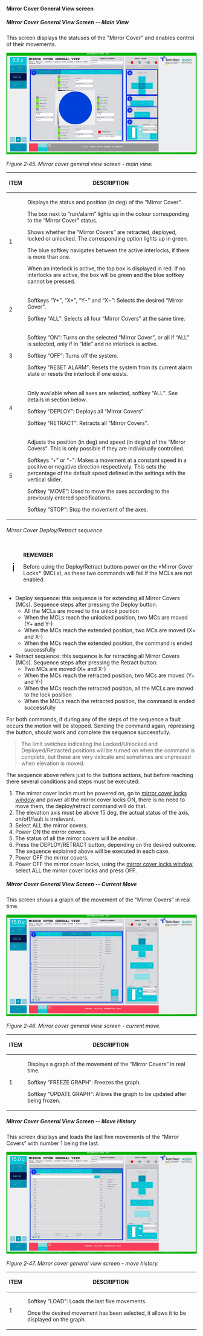 #### Mirror Cover General View screen

##### Mirror Cover General View Screen -- Main View

This screen displays the statuses of the "Mirror Cover” and enables control of their movements.

![](../Resources/media/image61.png)

*Figure 2‑45. Mirror cover general view screen - main view.*

<table class="table">
<thead>
<tr class="header">
<th><p>ITEM</p></th>
<th><p>DESCRIPTION</p></th>
</tr>
</thead>
<tbody>
<tr class="odd">
<td><p>1</p></td>
<td><p>Displays the status and position (in deg) of the “Mirror Cover”.</p>
<p>The box next to “run/alarm” lights up in the colour corresponding to the “Mirror Cover” status.</p>
<p>Shows whether the “Mirror Covers” are retracted, deployed, locked or unlocked. The corresponding option
lights up in green.</p>
<p>The blue softkey navigates between the active interlocks, if there is more than one.</p>
<p>When an interlock is active, the top box is displayed in red. If no interlocks are active, the
box will be green and the blue softkey cannot be pressed.</p></td>
</tr>
<tr class="even">
<td><p>2</p></td>
<td><p>Softkeys “Y+”, “X+”, “Y-” and “X-”: Selects the desired “Mirror Cover”.</p>
<p>Softkey “ALL”: Selects all four “Mirror Covers” at the same time.</p></td>
</tr>
<tr class="odd">
<td><p>3</p></td>
<td><p>Softkey “ON”: Turns on the selected “Mirror Cover”, or all if “ALL” is selected, only if in
“Idle” and no interlock is active.</p>
<p>Softkey “OFF”: Turns off the system.</p>
<p>Softkey “RESET ALARM”: Resets the system from its current alarm state or resets the
interlock if one exists.</p></td>
</tr>
<tr class="even">
<td><p>4</p></td>
<td><p>Only available when all axes are selected, softkey “ALL”. See details in section below.</p>
<p>Softkey “DEPLOY”: Deploys all “Mirror Covers”.</p>
<p>Softkey “RETRACT”: Retracts all “Mirror Covers”.</p></td>
</tr>
<tr class="odd">
<td><p>5</p></td>
<td><p>Adjusts the position (in deg) and speed (in deg/s) of the “Mirror Covers”. This is only possible if
they are individually controlled.</p>
<p>Softkeys “+” or “-”: Makes a movement at a constant speed in a positive or negative direction
respectively. This sets the percentage of the default speed defined in the settings with the
vertical slider.</p>
<p>Softkey “MOVE”: Used to move the axes according to the previously entered specifications.</p>
<p>Softkey “STOP”: Stop the movement of the axes.</p></td>
</tr>
</tbody>
</table>

###### Mirror Cover Deploy/Retract sequence

<table class="table">
  <thead>
    <tr class="odd">
      <td class="head" style="font-size: 30px;"> ℹ️ </td>
      <td class="head">
        <p><strong>REMEMBER</strong></p>
        <p>
          Before using the Deploy/Retract buttons power on the *Mirror Cover Locks* (MCLs), as these two commands will
          fail if the MCLs are not enabled.
        </p>
      </td>
    </tr>
  </thead>
</table>

- Deploy sequence: this sequence is for extending all Mirror Covers (MCs). Sequence steps after pressing the Deploy button:
  - All the MCLs are moved to the unlock position
  - When the MCLs reach the unlocked position, two MCs are moved (Y+ and Y-)
  - When the MCs reach the extended position, two MCs are moved (X+ and X-)
  - When the MCs reach the extended position, the command is ended successfully
- Retract sequence: this sequence is for retracting all Mirror Covers (MCs). Sequence steps after pressing the Retract button:
  - Two MCs are moved (X+ and X-)
  - When the MCs reach the retracted position, two MCs are moved (Y+ and Y-)
  - When the MCs reach the retracted position, all the MCLs are moved to the lock position
  - When the MCLs reach the retracted position, the command is ended successfully

For both commands, if during any of the steps of the sequence a fault occurs the motion will be stopped. Sending the command
again, repressing the button, should work and complete the sequence successfully.

> The limit switches indicating the Locked/Unlocked and Deployed/Retracted positions will be turned on when the
> command is complete, but these are very delicate and sometimes are unpressed when elevation is moved.

The sequence above refers just to the buttons actions, but before reaching there several conditions and steps must be
executed:

1. The mirror cover locks must be powered on, go to
  [mirror cover locks window](https://ts-tma.lsst.io/docs/tma_eui-manual-english/02_Monitor%26Control/022_MirrorCoverLocks.html)
  and power all the mirror cover locks ON, there is no need to move them, the deploy/retract command will do that.
1. The elevation axis must be above 15 deg, the actual status of the axis, on/off/fault is irrelevant.
1. Select ALL the mirror covers.
1. Power ON the mirror covers.
1. The status of all the mirror covers will be *enable*.
1. Press the DEPLOY/RETRACT button, depending on the desired outcome. The sequence explained above will be executed in each
  case.
1. Power OFF the mirror covers.
1. Power OFF the mirror cover locks, using the
  [mirror cover locks window](https://ts-tma.lsst.io/docs/tma_eui-manual-english/02_Monitor%26Control/022_MirrorCoverLocks.html),
  select ALL the mirror cover locks and press OFF.

##### Mirror Cover General View Screen -- Current Move

This screen shows a graph of the movement of the “Mirror Covers” in real time.

![](../Resources/media/image62.png)

*Figure 2‑46. Mirror cover general view screen - current move.*

<table class="table">
<thead>
<tr class="header">
<th><p>ITEM</p></th>
<th><p>DESCRIPTION</p></th>
</tr>
</thead>
<tbody>
<tr class="odd">
<td><p>1</p></td>
<td><p>Displays a graph of the movement of the “Mirror Covers” in real time.</p>
<p>Softkey “FREEZE GRAPH”: Freezes the graph.</p>
<p>Softkey “UPDATE GRAPH”: Allows the graph to be updated after being frozen.</p></td>
</tr>
</tbody>
</table>

##### Mirror Cover General View Screen -- Move History

This screen displays and loads the last five movements of the “Mirror Covers” with number 1 being the last.

![](../Resources/media/image63.png)

*Figure 2‑47. Mirror cover general view screen - move history.*

<table class="table">
<thead>
<tr class="header">
<th><p>ITEM</p></th>
<th><p>DESCRIPTION</p></th>
</tr>
</thead>
<tbody>
<tr class="odd">
<td><p>1</p></td>
<td><p>Softkey “LOAD”: Loads the last five movements.</p>
<p>Once the desired movement has been selected, it allows it to be displayed on the graph.</p></td>
</tr>
</tbody>
</table>
